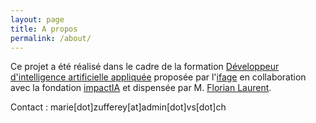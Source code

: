 ```yaml
---
layout: page
title: A propos
permalink: /about/
---
```



Ce projet a été réalisé dans le cadre de la formation [Développeur d'intelligence artificielle appliquée](https://www.ifage.ch/formation/tic/intelligence-artificielle/) proposée par l'[ifage](https://www.ifage.ch/) en collaboration avec la fondation [impactIA](https://impactia.org/) et dispensée par M. [Florian Laurent](https://www.linkedin.com/in/florianlaurent/?originalSubdomain=ch).

Contact : marie\[dot\]zufferey\[at\]admin\[dot\]vs\[dot\]ch
